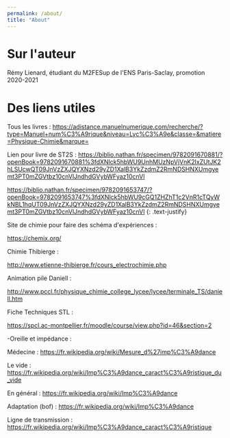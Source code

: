 ```yaml
---
permalink: /about/
title: "About"
---
```


# Sur l'auteur

Rémy Lienard, étudiant du M2FESup de l'ENS Paris-Saclay, promotion 2020-2021


# Des liens utiles

Tous les livres :
https://adistance.manuelnumerique.com/recherche/?type=Manuel+num%C3%A9rique&niveau=Lyc%C3%A9e&classe=&matiere=Physique-Chimie&marque=

Lien pour livre de ST2S :
https://biblio.nathan.fr/specimen/9782091670881/?openBook=9782091670881%3fdXNlck5hbWU9UnhMUzNpVjVnK2IxZUtJK2hLSUcwQT09JnVzZXJQYXNzd29yZD1XalB3YkZzdmZ2RmNDSHNXUmgyemt3PT0mZGVtbz10cnVlJndhdGVybWFyaz10cnVl

https://biblio.nathan.fr/specimen/9782091653747/?openBook=9782091653747%3fdXNlck5hbWU9cGQ1ZHZhT1c2VnR1cTQyWkNBL1hqUT09JnVzZXJQYXNzd29yZD1XalB3YkZzdmZ2RmNDSHNXUmgyemt3PT0mZGVtbz10cnVlJndhdGVybWFyaz10cnVl
{: .text-justify}

Site de chimie pour faire des schéma d'expériences :

https://chemix.org/


Chimie Thibierge :

http://www.etienne-thibierge.fr/cours_electrochimie.php

Animation pile Daniell :

http://www.pccl.fr/physique_chimie_college_lycee/lycee/terminale_TS/daniell.htm

Fiche Techniques STL :

https://spcl.ac-montpellier.fr/moodle/course/view.php?id=46&section=2


-Oreille et impédance :

Médecine :
https://fr.wikipedia.org/wiki/Mesure_d%27imp%C3%A9dance

Le vide :
https://fr.wikipedia.org/wiki/Imp%C3%A9dance_caract%C3%A9ristique_du_vide

En général : 
https://fr.wikipedia.org/wiki/Imp%C3%A9dance

Adaptation (bof) :
https://fr.wikipedia.org/wiki/Imp%C3%A9dance

Ligne de transmission : 
https://fr.wikipedia.org/wiki/Imp%C3%A9dance_caract%C3%A9ristique


